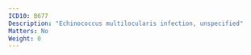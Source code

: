 ```yaml
---
ICD10: B677
Description: "Echinococcus multilocularis infection, unspecified"
Matters: No
Weight: 0
---
```


